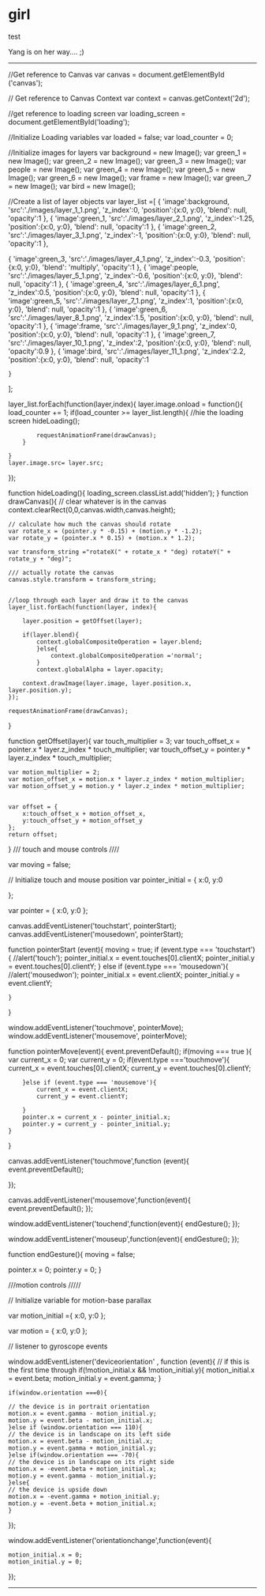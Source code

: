 # girl
test

<!DOCTYPE html>
<html>
	<head>
		<title> Girl </title>
		<link rel="stylesheet" type="text/css" href="./styles.css"/>
		<meta name="author" content="Yang Liu">
		<meta name="viewport" content="width=device-width, initial-scale=1, user-scalable=no">
	</head>
	<body>
		<div class="image-container">
			<canvas class="canvas" width="900" height="1200" id="canvas"></canvas>		
            <div class ="loading-screen" id="loading"> Yang is on her way.... ;) </div>
			</div>
		</body>
		<script type="text/javascript" src="./main.js"></script>
</html>


------------------------------------------------------------------------------------------------
//Get reference to Canvas
var canvas = document.getElementById ('canvas');

// Get reference to Canvas Context
var context = canvas.getContext('2d');

//get reference to loading screen 
var loading_screen = document.getElementById('loading');

//Initialize Loading variables
var loaded = false;
var load_counter = 0;

//Initialize images for layers
var background = new Image();
var green_1 = new Image();
var green_2 = new Image();
var green_3 = new Image();
var people = new Image();
var green_4 = new Image();
var green_5 = new Image();
var green_6 = new Image();
var frame = new Image();
var green_7 = new Image();
var bird = new Image();

//Create a list of layer objects
var layer_list =[
  {
     'image':background,
     'src':'./images/layer_1_1.png',
     'z_index':0,
     'position':{x:0, y:0},
     'blend': null,
     'opacity':1
  },
  {
     'image':green_1,
     'src':'./images/layer_2_1.png',
     'z_index':-1.25,
     'position':{x:0, y:0},
     'blend': null,
     'opacity':1
  },
  {
     'image':green_2,
     'src':'./images/layer_3_1.png',
     'z_index':-1,
     'position':{x:0, y:0},
     'blend': null,
     'opacity':1
  },
  
  {
     'image':green_3,
     'src':'./images/layer_4_1.png',
     'z_index':-0.3,
     'position':{x:0, y:0},
     'blend': 'multiply',
     'opacity':1
  },
  {
     'image':people,
     'src':'./images/layer_5_1.png',
     'z_index':-0.6,
     'position':{x:0, y:0},
     'blend': null,
     'opacity':1
  },
  {
     'image':green_4,
     'src':'./images/layer_6_1.png',
     'z_index':0.5,
     'position':{x:0, y:0},
     'blend': null,
     'opacity':1
  },
  {
     'image':green_5,
     'src':'./images/layer_7_1.png',
     'z_index':1,
     'position':{x:0, y:0},
     'blend': null,
     'opacity':1
  },
  {
     'image':green_6,
     'src':'./images/layer_8_1.png',
     'z_index':1.5,
     'position':{x:0, y:0},
     'blend': null,
     'opacity':1
  },
  {
     'image':frame,
     'src':'./images/layer_9_1.png',
     'z_index':0,
     'position':{x:0, y:0},
     'blend': null,
     'opacity':1
  },
   {
     'image':green_7,
     'src':'./images/layer_10_1.png',
     'z_index':2,
     'position':{x:0, y:0},
     'blend': null,
     'opacity':0.9
  },
  {
  	'image':bird,
     'src':'./images/layer_11_1.png',
     'z_index':2.2,
     'position':{x:0, y:0},
     'blend': null,
     'opacity':1
  	
  	}
  
];




layer_list.forEach(function(layer,index){
	layer.image.onload = function(){
		load_counter += 1;
		if(load_counter >= layer_list.length){
			//hie the loading screen
			hideLoading();
			
			requestAnimationFrame(drawCanvas);
		}
		
	}
	layer.image.src= layer.src;
	
});

function hideLoading(){
	loading_screen.classList.add('hidden');
}
function drawCanvas(){
	// clear whatever is in the canvas
	context.clearRect(0,0,canvas.width,canvas.height);
	
	// calculate how much the canvas should rotate
	var rotate_x = (pointer.y * -0.15) + (motion.y * -1.2);
	var rotate_y = (pointer.x * 0.15) + (motion.x * 1.2);
	
	var transform_string ="rotateX(" + rotate_x * "deg) rotateY(" + rotate_y + "deg)";
	
	/// actually rotate the canvas
	canvas.style.transform = transform_string;
	
	
	//loop through each layer and draw it to the canvas
	layer_list.forEach(function(layer, index){
		
		layer.position = getOffset(layer);
		
		if(layer.blend){
			context.globalCompositeOperation = layer.blend;
			}else{
				context.globalCompositeOperation ='normal';
			}
			context.globalAlpha = layer.opacity;
			
		context.drawImage(layer.image, layer.position.x, layer.position.y);
	});
	
	requestAnimationFrame(drawCanvas);
}

function getOffset(layer){
	var touch_multiplier = 3;
	var touch_offset_x = pointer.x * layer.z_index * touch_multiplier;
	var touch_offset_y = pointer.y * layer.z_index * touch_multiplier;
	
	var motion_multiplier = 2;
	var motion_offset_x = motion.x * layer.z_index * motion_multiplier;
	var motion_offset_y = motion.y * layer.z_index * motion_multiplier;
	
	
	var offset = {
		x:touch_offset_x + motion_offset_x,
		y:touch_offset_y + motion_offset_y
	};
	return offset;
}
/// touch and mouse controls ////

var moving = false;


// Initialize touch and mouse position
var pointer_initial = {
	x:0,
	y:0
	
};

var pointer = {
	x:0,
	y:0
};

canvas.addEventListener('touchstart', pointerStart);
canvas.addEventListener('mousedown', pointerStart);

function pointerStart (event){
	moving = true;
	if (event.type === 'touchstart'){
       //alert('touch');
		 pointer_initial.x = event.touches[0].clientX;
		pointer_initial.y = event.touches[0].clientY;
	} else if (event.type === 'mousedown'){
     //alert('mousedwon');
     pointer_initial.x = event.clientX;
	 pointer_initial.y = event.clientY;
		
	}
}

window.addEventListener('touchmove', pointerMove);
window.addEventListener('mousemove', pointerMove);

function pointerMove(event){
	event.preventDefault();
	if(moving === true ){
		var current_x = 0;
        var current_y = 0;
		if(event.type ==='touchmove'){
			current_x = event.touches[0].clientX;
			current_y = event.touches[0].clientY;
			
		}else if (event.type === 'mousemove'){
			current_x = event.clientX;
			current_y = event.clientY;
			
		}
		pointer.x = current_x - pointer_initial.x;
		pointer.y = current_y - pointer_initial.y;
	}
}



canvas.addEventListener('touchmove',function (event){
	event.preventDefault();
	
});

canvas.addEventListener('mousemove',function(event){
	event.preventDefault();
});

window.addEventListener('touchend',function(event){
	endGesture();
});

window.addEventListener('mouseup',function(event){
	endGesture();
});

function endGesture(){
 moving = false;
 
 pointer.x = 0;
 pointer.y = 0;
 }
 
 
 
 ///motion controls /////
 
 
 // Initialize variable for motion-base parallax
 
 var motion_initial ={
 	x:0,
 	y:0
 };
 
 var motion = {
 	x:0,
 	y:0
 };
 
 // listener to gyroscope events
 
 window.addEventListener('deviceorientation' , function (event){
 	// if this is the first time through
 	if(!motion_initial.x && !motion_initial.y){
 		 motion_initial.x = event.beta;
 		 motion_initial.y = event.gamma;
 	}
 	
 	if(window.orientation ===0){
 		
 	// the device is in portrait orientation
 	motion.x = event.gamma - motion_initial.y;
 	motion.y = event.beta - motion_initial.x;
 	}else if (window.orientation === 110){
 	// the device is in landscape on its left side 
 	motion.x = event.beta - motion_initial.x;
 	motion.y = event.gamma + motion_initial.y;
 	}else if(window.orientation === -70){
 	// the device is in landscape on its right side
 	motion.x = -event.beta + motion_initial.x;
 	motion.y = event.gamma - motion_initial.y;
 	}else{
 	// the device is upside down
 	motion.x = -event.gamma + motion_initial.y;
 	motion.y = -event.beta + motion_initial.x;
 	}
 });
 
 window.addEventListener('orientationchange',function(event){
 	
 	motion_initial.x = 0;
 	motion_initial.y = 0;
 });
 
 
 
 --------------------------------------------------------------------------------------------------------
 
 
 
